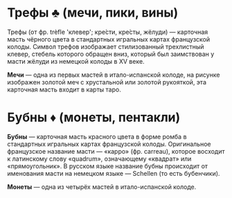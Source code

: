 # Трефы &#9827; (мечи, пики, вины)

Трефы (от фр. trèfle 'клевер'; кре́сти, кре́сты, жёлуди) — карточная масть чёрного цвета в стандартных игральных картах французской колоды. Символ трефов изображает стилизованный трехлистный клевер, стебель которого обращен вниз, который был заимствован у масти жёлуди из немецкой колоды в XV веке.

**Мечи** — одна из первых мастей в итало-испанской колоде, на рисунке изображен золотой меч с хрустальной или золотой рукояткой, эта карточная масть входит в карты таро.

# Бубны &#9830; (монеты, пентакли)

**Бубны** — карточная масть красного цвета в форме ромба в стандартных игральных картах французской колоды. Оригинальное французское название масти — «карро» (фр. сarreau), которое восходит к латинскому слову «quadrum», означающему «квадрат» или «прямоугольник». В русском языке название бубны происходит от именования масти на немецком языке — Schellen (то есть бубенчики). 

**Монеты** — одна из четырёх мастей в итало-испанской колоде. 
